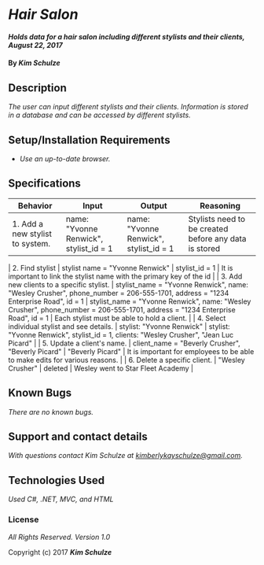 # _Hair Salon_

#### _Holds data for a hair salon including different stylists and their clients, August 22, 2017_

#### By _**Kim Schulze**_

## Description

_The user can input different stylists and their clients.  Information is stored in a database and can be accessed by different stylists._

## Setup/Installation Requirements

* _Use an up-to-date browser._

## Specifications
| Behavior | Input | Output | Reasoning |
| ---- | ---- | ---- | ---- |
| 1. Add a new stylist to system. | name: "Yvonne Renwick", stylist_id = 1 | name: "Yvonne Renwick", stylist_id = 1 | Stylists need to be created before any data is stored |

| 2. Find stylist | stylist name = "Yvonne Renwick" | stylist_id = 1 | It is important to link the stylist name with the primary key of the id |
| 3. Add new clients to a specific stylist. | stylist_name = "Yvonne Renwick", name: "Wesley Crusher", phone_number = 206-555-1701, address = "1234 Enterprise Road", id = 1 | stylist_name = "Yvonne Renwick", name: "Wesley Crusher", phone_number = 206-555-1701, address = "1234 Enterprise Road", id = 1 | Each stylist must be able to hold a client. |
| 4. Select individual stylist and see details. | stylist: "Yvonne Renwick" | stylist: "Yvonne Renwick", stylist_id = 1, clients: "Wesley Crusher", "Jean Luc Picard" |
| 5. Update a client's name. | client_name = "Beverly Crusher", "Beverly Picard" | "Beverly Picard" | It is important for employees to be able to make edits for various reasons. |
| 6. Delete a specific client. | "Wesley Crusher" | deleted | Wesley went to Star Fleet Academy |

## Known Bugs

_There are no known bugs._

## Support and contact details

_With questions contact Kim Schulze at kimberlykayschulze@gmail.com._

## Technologies Used

_Used C#, .NET, MVC, and HTML_

### License

*All Rights Reserved.  Version 1.0*

Copyright (c) 2017 **_Kim Schulze_**
